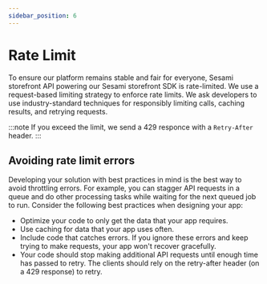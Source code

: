 ```yaml
---
sidebar_position: 6
---
```


# Rate Limit

To ensure our platform remains stable and fair for everyone, Sesami storefront API powering our Sesami storefront SDK is rate-limited. We use a request-based limiting strategy to enforce rate limits. We ask developers to use industry-standard techniques for responsibly limiting calls, caching results, and retrying requests.

:::note
If you exceed the limit, we send a 429 responce with a `Retry-After` header.
:::

## Avoiding rate limit errors

Developing your solution with best practices in mind is the best way to avoid throttling errors. For example, you can stagger API requests in a queue and do other processing tasks while waiting for the next queued job to run. Consider the following best practices when designing your app:

- Optimize your code to only get the data that your app requires.
- Use caching for data that your app uses often.
- Include code that catches errors. If you ignore these errors and keep trying to make requests, your app won't recover gracefully.
- Your code should stop making additional API requests until enough time has passed to retry. The clients should rely on the retry-after header (on a 429 response) to retry.
